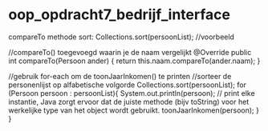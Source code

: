 # oop_opdracht7_bedrijf_interface
compareTo methode
sort: Collections.sort(persoonList); //voorbeeld

//compareTo() toegevoegd waarin je de naam vergelijkt
    @Override
    public int compareTo(Persoon ander) {
        return this.naam.compareTo(ander.naam);
    }

//gebruik for-each om de toonJaarInkomen() te printen
        //sorteer de personenlijst op alfabetische volgorde
        Collections.sort(persoonList);
        for (Persoon persoon : persoonList){
            System.out.println(persoon); // print elke instantie, Java zorgt ervoor dat de juiste methode (bijv toString) voor het werkelijke type van het object wordt gebruikt.
            toonJaarInkomen(persoon);
        }
    }
